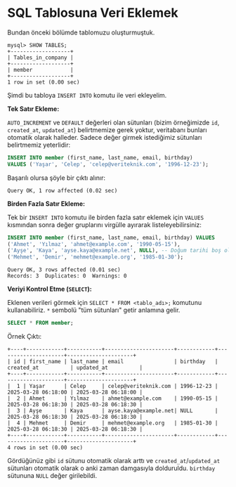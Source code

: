 # SQL Tablosuna Veri Eklemek

Bundan önceki bölümde tablomuzu oluşturmuştuk.

```
mysql> SHOW TABLES;
+-------------------+
| Tables_in_company |
+-------------------+
| member            |
+-------------------+
1 row in set (0.00 sec)
```

Şimdi bu tabloya `INSERT INTO` komutu ile veri ekleyelim.

**Tek Satır Ekleme:**

`AUTO_INCREMENT` ve `DEFAULT` değerleri olan sütunları (bizim örneğimizde `id`, `created_at`, `updated_at`) belirtmemize gerek yoktur, veritabanı bunları otomatik olarak halleder. Sadece değer girmek istediğimiz sütunları belirtmemiz yeterlidir:

```sql
INSERT INTO member (first_name, last_name, email, birthday) 
VALUES ('Yaşar', 'Celep', 'celep@veriteknik.com', '1996-12-23'); 
```

Başarılı olursa şöyle bir çıktı alınır:
```
Query OK, 1 row affected (0.02 sec)
```

**Birden Fazla Satır Ekleme:**

Tek bir `INSERT INTO` komutu ile birden fazla satır eklemek için `VALUES` kısmından sonra değer gruplarını virgülle ayırarak listeleyebilirsiniz:

```sql
INSERT INTO member (first_name, last_name, email, birthday) VALUES 
('Ahmet', 'Yılmaz', 'ahmet@example.com', '1990-05-15'),
('Ayşe', 'Kaya', 'ayse.kaya@example.net', NULL), -- Doğum tarihi boş olabilir
('Mehmet', 'Demir', 'mehmet@example.org', '1985-01-30');
```
```
Query OK, 3 rows affected (0.01 sec)
Records: 3  Duplicates: 0  Warnings: 0
```

**Veriyi Kontrol Etme (`SELECT`):**

Eklenen verileri görmek için `SELECT * FROM <tablo_adı>;` komutunu kullanabiliriz. `*` sembolü "tüm sütunları" getir anlamına gelir.

```sql
SELECT * FROM member;
```

Örnek Çıktı:
```
+----+------------+-----------+----------------------+------------+---------------------+---------------------+
| id | first_name | last_name | email                | birthday   | created_at          | updated_at          |
+----+------------+-----------+----------------------+------------+---------------------+---------------------+
|  1 | Yaşar      | Celep     | celep@veriteknik.com | 1996-12-23 | 2025-03-28 06:18:00 | 2025-03-28 06:18:00 |
|  2 | Ahmet      | Yılmaz    | ahmet@example.com    | 1990-05-15 | 2025-03-28 06:18:30 | 2025-03-28 06:18:30 |
|  3 | Ayşe       | Kaya      | ayse.kaya@example.net| NULL       | 2025-03-28 06:18:30 | 2025-03-28 06:18:30 |
|  4 | Mehmet     | Demir     | mehmet@example.org   | 1985-01-30 | 2025-03-28 06:18:30 | 2025-03-28 06:18:30 |
+----+------------+-----------+----------------------+------------+---------------------+---------------------+
4 rows in set (0.00 sec)
```

Gördüğünüz gibi `id` sütunu otomatik olarak arttı ve `created_at`/`updated_at` sütunları otomatik olarak o anki zaman damgasıyla dolduruldu. `birthday` sütununa `NULL` değer girilebildi.
